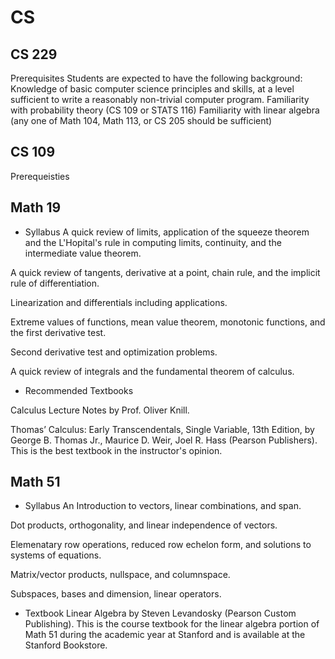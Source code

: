 # CS

## CS 229

Prerequisites
Students are expected to have the following background:
Knowledge of basic computer science principles and skills, at a level sufficient to write a reasonably non-trivial computer program.
Familiarity with probability theory (CS 109 or STATS 116)
Familiarity with linear algebra (any one of Math 104, Math 113, or CS 205 should be sufficient)

## CS 109

Prerequeisties

## Math 19

- Syllabus
A quick review of limits, application of the squeeze theorem and the L'Hopital's rule in computing limits, continuity, and the intermediate value theorem.

A quick review of tangents, derivative at a point, chain rule, and the implicit rule of differentiation.

Linearization and differentials including applications.

Extreme values of functions, mean value theorem, monotonic functions, and the first derivative test.

Second derivative test and optimization problems.

A quick review of integrals and the fundamental theorem of calculus.

- Recommended Textbooks

Calculus Lecture Notes by Prof. Oliver Knill.

Thomas’ Calculus: Early Transcendentals, Single Variable, 13th Edition, by George B. Thomas Jr., Maurice D. Weir, Joel R. Hass (Pearson Publishers).
This is the best textbook in the instructor's opinion.


## Math 51

- Syllabus
An Introduction to vectors, linear combinations, and span.

Dot products, orthogonality, and linear independence of vectors.

Elemenatary row operations, reduced row echelon form, and solutions to systems of equations.

Matrix/vector products, nullspace, and columnspace.

Subspaces, bases and dimension, linear operators.

- Textbook
Linear Algebra by Steven Levandosky (Pearson Custom Publishing).
This is the course textbook for the linear algebra portion of Math 51 during the academic year at Stanford and is available at the Stanford Bookstore.

